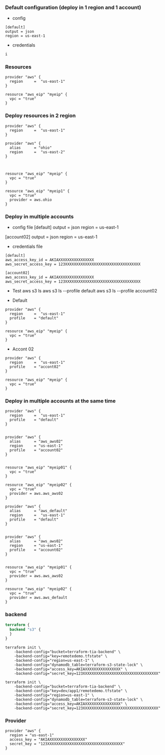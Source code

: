 ### Default configuration (deploy in 1 region and  1 account)
* config 
```t
[default]
output = json
region = us-east-1
```
* credentials
```tf
i
```

### Resources
```t
provider "aws" {
  region     =  "us-east-1"
}

resource "aws_eip" "myeip" {
  vpc = "true"
}
```

### Deploy resources in 2 region
```t
provider "aws" {
  region     =  "us-east-1"
}

provider "aws" {
  alias      = "ohio"
  region     =  "us-east-2"
}



resource "aws_eip" "myeip" {
  vpc = "true"
}

resource "aws_eip" "myeip1" {
  vpc = "true"
  provider = aws.ohio
}
```

### Deploy in multiple accounts

* config file 
[default]
output = json
region = us-east-1

[account02]
output = json
region = us-east-1


* credentials file
```
[default]
aws_access_key_id = AKIAXXXXXXXXXXXXXXXX
aws_secret_access_key = 123XXXXXXXXXXXXXXXXXXXXXXXXXXXXXXXXXX

[account02]
aws_access_key_id = AKIAXXXXXXXXXXXXXXXX
aws_secret_access_key = 123XXXXXXXXXXXXXXXXXXXXXXXXXXXXXXXXXX
```
* Test 
aws s3 ls
aws s3 ls --profile default
aws s3 ls --profile account02

* Default
```t
provider "aws" {
  region     =  "us-east-1"
  profile    = "default"
}

resource "aws_eip" "myeip" {
  vpc = "true"
}
```

* Accont 02
```t
provider "aws" {
  region     =  "us-east-1"
  profile    = "accont02"
}

resource "aws_eip" "myeip" {
  vpc = "true"
}
```

### Deploy in multiple accounts at the same time
```t
provider "aws" {
  region     =  "us-east-1"
  profile    = "default"
}


provider "aws" {
  alias      = "aws_aws02"
  region     = "us-east-1"
  profile    = "account02"
}


resource "aws_eip" "myeip01" {
  vpc = "true"
}

resource "aws_eip" "myeip02" {
  vpc = "true"
  provider = aws.aws_aws02
}
```

```t
provider "aws" {
  alias      = "aws_default"
  region     =  "us-east-1"
  profile    = "default"
}


provider "aws" {
  alias      = "aws_aws02"
  region     = "us-east-1"
  profile    = "account02"
}


resource "aws_eip" "myeip01" {
  vpc = "true"
  provider = aws.aws_aws02
}

resource "aws_eip" "myeip02" {
  vpc = "true"
  provider = aws.aws_default
}
```


### backend
```tf
terraform {
  backend "s3" {
  }
}
```
```t
terraform init \
    -backend-config="bucket=terraform-tia-backend" \
    -backend-config="key=remotedemo.tfstate" \
    -backend-config="region=us-east-1" \
    -backend-config="dynamodb_table=terraform-s3-state-lock" \
    -backend-config="access_key=AKIAXXXXXXXXXXXXXXXX" \
    -backend-config="secret_key=123XXXXXXXXXXXXXXXXXXXXXXXXXXXXXXXXXX"
```

```t
terraform init \
    -backend-config="bucket=terraform-tia-backend" \
    -backend-config="key=dev/app1/remotedemo.tfstate" \
    -backend-config="region=us-east-1" \
    -backend-config="dynamodb_table=terraform-s3-state-lock" \
    -backend-config="access_key=AKIAXXXXXXXXXXXXXXXX" \
    -backend-config="secret_key=123XXXXXXXXXXXXXXXXXXXXXXXXXXXXXXXXXX"
```


### Provider
```t
provider "aws" {
  region = "us-east-1"
  access_key = "AKIAXXXXXXXXXXXXXXXX"
  secret_key = "123XXXXXXXXXXXXXXXXXXXXXXXXXXXXXXXXXX"
}
```